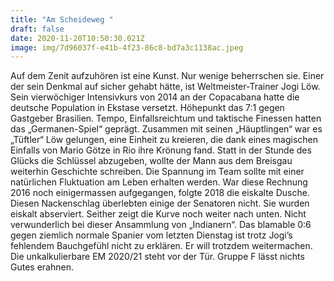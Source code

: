 ```yaml
---
title: "Am Scheideweg "
draft: false
date: 2020-11-20T10:50:30.021Z
image: img/7d96037f-e41b-4f23-86c8-bd7a3c1138ac.jpeg
---
```

Auf dem Zenit aufzuhören ist eine Kunst. Nur wenige beherrschen sie. Einer der sein Denkmal auf sicher gehabt hätte, ist Weltmeister-Trainer Jogi Löw. Sein vierwöchiger Intensivkurs von 2014 an der Copacabana hatte die deutsche Population in Ekstase versetzt. Höhepunkt das 7:1 gegen Gastgeber Brasilien. Tempo, Einfallsreichtum und taktische Finessen hatten das „Germanen-Spiel“ geprägt. Zusammen mit seinen „Häuptlingen“ war es „Tüftler“ Löw gelungen, eine Einheit zu kreieren, die dank eines magischen Einfalls von Mario Götze in Rio ihre Krönung fand. Statt in der Stunde des Glücks die Schlüssel abzugeben, wollte der Mann aus dem Breisgau weiterhin Geschichte schreiben. Die Spannung im Team sollte mit einer natürlichen Fluktuation am Leben erhalten werden. War diese Rechnung 2016 noch einigermassen aufgegangen, folgte 2018 die eiskalte Dusche. Diesen Nackenschlag überlebten einige der Senatoren nicht. Sie wurden eiskalt abserviert. Seither zeigt die Kurve noch weiter nach unten. Nicht verwunderlich bei dieser Ansammlung von „Indianern“. Das blamable 0:6 gegen ziemlich normale Spanier vom letzten Dienstag ist trotz Jogi’s fehlendem Bauchgefühl nicht zu erklären. Er will trotzdem weitermachen. Die unkalkulierbare EM 2020/21 steht vor der Tür. Gruppe F lässt nichts Gutes erahnen.